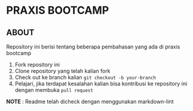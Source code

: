 # PRAXIS BOOTCAMP

## ABOUT

Repository ini berisi tentang beberapa pembahasan yang ada di praxis bootcamp

1. Fork repository ini
2. Clone repository yang telah kalian fork
3. Check out ke branch kalian `git checkout -b your-branch`
4. Pelajari, jika terdapat kesalahan kalian bisa kontribusi ke repository ini dengan membuka `pull request`

__NOTE__ : Readme telah dicheck dengan menggunakan markdown-lint
